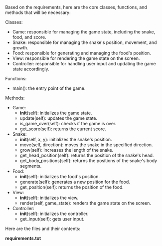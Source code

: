 Based on the requirements, here are the core classes, functions, and methods that will be necessary:

Classes:
- Game: responsible for managing the game state, including the snake, food, and score.
- Snake: responsible for managing the snake's position, movement, and growth.
- Food: responsible for generating and managing the food's position.
- View: responsible for rendering the game state on the screen.
- Controller: responsible for handling user input and updating the game state accordingly.

Functions:
- main(): the entry point of the game.

Methods:
- Game:
  - __init__(self): initializes the game state.
  - update(self): updates the game state.
  - is_game_over(self): checks if the game is over.
  - get_score(self): returns the current score.
- Snake:
  - __init__(self, x, y): initializes the snake's position.
  - move(self, direction): moves the snake in the specified direction.
  - grow(self): increases the length of the snake.
  - get_head_position(self): returns the position of the snake's head.
  - get_body_positions(self): returns the positions of the snake's body segments.
- Food:
  - __init__(self): initializes the food's position.
  - generate(self): generates a new position for the food.
  - get_position(self): returns the position of the food.
- View:
  - __init__(self): initializes the view.
  - render(self, game_state): renders the game state on the screen.
- Controller:
  - __init__(self): initializes the controller.
  - get_input(self): gets user input.

Here are the files and their contents:

**requirements.txt**
